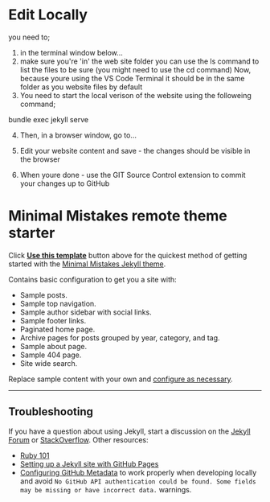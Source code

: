 # Edit Locally

you need to;

1. in the terminal window below...
2. make sure you're 'in' the web site folder you can use the ls command to list the files to be sure (you might need to use the cd command) Now, because youre using the VS Code Terminal it should be in the same folder as you website files by default
3. You need to start the local verison of the website using the followeing command;

bundle exec jekyll serve

4. Then, in a browser window, go to...



5.  Edit your website content and save - the changes should be visible in the browser

6.  When youre done - use the GIT Source Control extension to commit your changes up to GitHub



# Minimal Mistakes remote theme starter

Click [**Use this template**](https://github.com/mmistakes/mm-github-pages-starter/generate) button above for the quickest method of getting started with the [Minimal Mistakes Jekyll theme](https://github.com/mmistakes/minimal-mistakes).

Contains basic configuration to get you a site with:

- Sample posts.
- Sample top navigation.
- Sample author sidebar with social links.
- Sample footer links.
- Paginated home page.
- Archive pages for posts grouped by year, category, and tag.
- Sample about page.
- Sample 404 page.
- Site wide search.

Replace sample content with your own and [configure as necessary](https://mmistakes.github.io/minimal-mistakes/docs/configuration/).

---

## Troubleshooting

If you have a question about using Jekyll, start a discussion on the [Jekyll Forum](https://talk.jekyllrb.com/) or [StackOverflow](https://stackoverflow.com/questions/tagged/jekyll). Other resources:

- [Ruby 101](https://jekyllrb.com/docs/ruby-101/)
- [Setting up a Jekyll site with GitHub Pages](https://jekyllrb.com/docs/github-pages/)
- [Configuring GitHub Metadata](https://github.com/jekyll/github-metadata/blob/master/docs/configuration.md#configuration) to work properly when developing locally and avoid `No GitHub API authentication could be found. Some fields may be missing or have incorrect data.` warnings.
